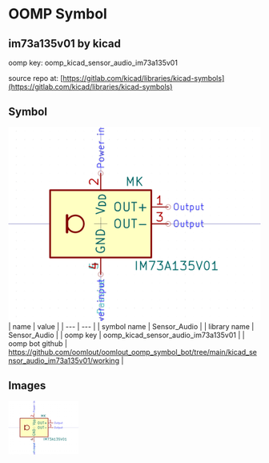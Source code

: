 # OOMP Symbol  
## im73a135v01  by kicad  
  
oomp key: oomp_kicad_sensor_audio_im73a135v01  
  
source repo at: [https://gitlab.com/kicad/libraries/kicad-symbols](https://gitlab.com/kicad/libraries/kicad-symbols)  
## Symbol  
  
[![working.png](working_600.png)](working.png)  
| name | value | 
| --- | --- | 
| symbol name | Sensor_Audio | 
| library name | Sensor_Audio | 
| oomp key | oomp_kicad_sensor_audio_im73a135v01 | 
| oomp bot github | https://github.com/oomlout/oomlout_oomp_symbol_bot/tree/main/kicad_sensor_audio_im73a135v01/working | 
## Images  
  
[![working.png](working_140.png)](working.png)  
